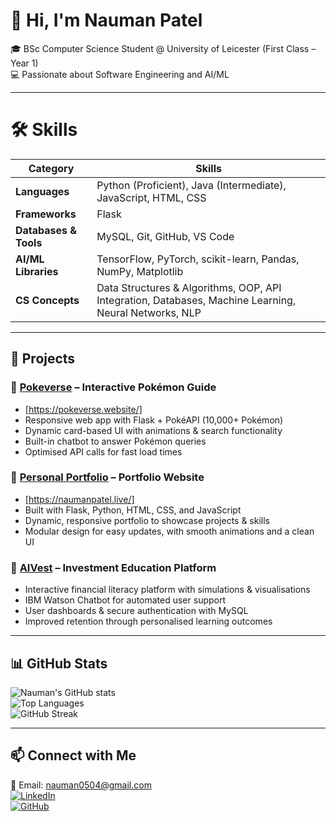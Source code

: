 # 👋 Hi, I'm Nauman Patel  

🎓 BSc Computer Science Student @ University of Leicester (First Class – Year 1)  
💻 Passionate about Software Engineering and AI/ML 

---

# 🛠️ Skills

| Category         |                                           Skills                                                           |
|-----------------------|------------------------------------------------------------------------------------------------------ |
| **Languages**         | Python (Proficient), Java (Intermediate), JavaScript, HTML, CSS                                       |
| **Frameworks**        | Flask                                                                                                 |
| **Databases & Tools** | MySQL, Git, GitHub, VS Code                                                                           |
| **AI/ML Libraries**   | TensorFlow, PyTorch, scikit-learn, Pandas, NumPy, Matplotlib                                          |
| **CS Concepts**       | Data Structures & Algorithms, OOP, API Integration, Databases, Machine Learning, Neural Networks, NLP |


---

## 📌 Projects  

### 🔹 [Pokeverse](https://github.com/Naumanpatell/PokeVerse) – Interactive Pokémon Guide  
- [https://pokeverse.website/]
- Responsive web app with Flask + PokéAPI (10,000+ Pokémon)  
- Dynamic card-based UI with animations & search functionality  
- Built-in chatbot to answer Pokémon queries  
- Optimised API calls for fast load times  

### 🔹 [Personal Portfolio](https://github.com/Naumanpatell/Portfolio-Website) – Portfolio Website  
- [https://naumanpatel.live/]
- Built with Flask, Python, HTML, CSS, and JavaScript  
- Dynamic, responsive portfolio to showcase projects & skills  
- Modular design for easy updates, with smooth animations and a clean UI  

### 🔹 [AIVest](https://github.com/Naumanpatell/AIVest) – Investment Education Platform  
- Interactive financial literacy platform with simulations & visualisations  
- IBM Watson Chatbot for automated user support  
- User dashboards & secure authentication with MySQL  
- Improved retention through personalised learning outcomes  



---


## 📊 GitHub Stats  

![Nauman's GitHub stats](https://github-readme-stats.vercel.app/api?username=Naumanpatell&show_icons=true&theme=tokyonight)  
![Top Languages](https://github-readme-stats.vercel.app/api/top-langs/?username=Naumanpatell&layout=compact&theme=tokyonight)  
![GitHub Streak](https://github-readme-streak-stats.herokuapp.com/?user=Naumanpatell&theme=tokyonight)  

---

## 📫 Connect with Me  

📧 Email: [nauman0504@gmail.com](mailto:nauman0504@gmail.com)  
[![LinkedIn](https://img.shields.io/badge/LinkedIn-0077B5?style=for-the-badge&logo=linkedin&logoColor=white)](https://www.linkedin.com/in/naumanpatel)  
[![GitHub](https://img.shields.io/badge/GitHub-100000?style=for-the-badge&logo=github&logoColor=white)](https://github.com/Naumanpatell)  
